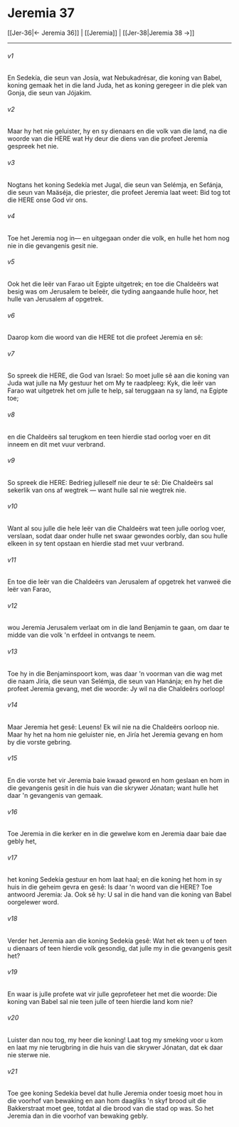 # Jeremia 37

[[Jer-36|← Jeremia 36]] | [[Jeremia]] | [[Jer-38|Jeremia 38 →]]
***

###### v1
En Sedekía, die seun van Josía, wat Nebukadrésar, die koning van Babel, koning gemaak het in die land Juda, het as koning geregeer in die plek van Gonja, die seun van Jójakim. 
###### v2
Maar hy het nie geluister, hy en sy dienaars en die volk van die land, na die woorde van die HERE wat Hy deur die diens van die profeet Jeremia gespreek het nie. 
###### v3
Nogtans het koning Sedekía met Jugal, die seun van Selémja, en Sefánja, die seun van Maäséja, die priester, die profeet Jeremia laat weet: Bid tog tot die HERE onse God vir ons. 
###### v4
Toe het Jeremia nog in— en uitgegaan onder die volk, en hulle het hom nog nie in die gevangenis gesit nie. 
###### v5
Ook het die leër van Farao uit Egipte uitgetrek; en toe die Chaldeërs wat besig was om Jerusalem te beleër, die tyding aangaande hulle hoor, het hulle van Jerusalem af opgetrek. 
###### v6
Daarop kom die woord van die HERE tot die profeet Jeremia en sê: 
###### v7
So spreek die HERE, die God van Israel: So moet julle sê aan die koning van Juda wat julle na My gestuur het om My te raadpleeg: Kyk, die leër van Farao wat uitgetrek het om julle te help, sal teruggaan na sy land, na Egipte toe; 
###### v8
en die Chaldeërs sal terugkom en teen hierdie stad oorlog voer en dit inneem en dit met vuur verbrand. 
###### v9
So spreek die HERE: Bedrieg julleself nie deur te sê: Die Chaldeërs sal sekerlik van ons af wegtrek — want hulle sal nie wegtrek nie. 
###### v10
Want al sou julle die hele leër van die Chaldeërs wat teen julle oorlog voer, verslaan, sodat daar onder hulle net swaar gewondes oorbly, dan sou hulle elkeen in sy tent opstaan en hierdie stad met vuur verbrand. 
###### v11
En toe die leër van die Chaldeërs van Jerusalem af opgetrek het vanweë die leër van Farao, 
###### v12
wou Jeremia Jerusalem verlaat om in die land Benjamin te gaan, om daar te midde van die volk 'n erfdeel in ontvangs te neem. 
###### v13
Toe hy in die Benjaminspoort kom, was daar 'n voorman van die wag met die naam Jiría, die seun van Selémja, die seun van Hanánja; en hy het die profeet Jeremia gevang, met die woorde: Jy wil na die Chaldeërs oorloop! 
###### v14
Maar Jeremia het gesê: Leuens! Ek wil nie na die Chaldeërs oorloop nie. Maar hy het na hom nie geluister nie, en Jiría het Jeremia gevang en hom by die vorste gebring. 
###### v15
En die vorste het vir Jeremia baie kwaad geword en hom geslaan en hom in die gevangenis gesit in die huis van die skrywer Jónatan; want hulle het daar 'n gevangenis van gemaak. 
###### v16
Toe Jeremia in die kerker en in die gewelwe kom en Jeremia daar baie dae gebly het, 
###### v17
het koning Sedekía gestuur en hom laat haal; en die koning het hom in sy huis in die geheim gevra en gesê: Is daar 'n woord van die HERE? Toe antwoord Jeremia: Ja. Ook sê hy: U sal in die hand van die koning van Babel oorgelewer word. 
###### v18
Verder het Jeremia aan die koning Sedekía gesê: Wat het ek teen u of teen u dienaars of teen hierdie volk gesondig, dat julle my in die gevangenis gesit het? 
###### v19
En waar is julle profete wat vir julle geprofeteer het met die woorde: Die koning van Babel sal nie teen julle of teen hierdie land kom nie? 
###### v20
Luister dan nou tog, my heer die koning! Laat tog my smeking voor u kom en laat my nie terugbring in die huis van die skrywer Jónatan, dat ek daar nie sterwe nie. 
###### v21
Toe gee koning Sedekía bevel dat hulle Jeremia onder toesig moet hou in die voorhof van bewaking en aan hom daagliks 'n skyf brood uit die Bakkerstraat moet gee, totdat al die brood van die stad op was. So het Jeremia dan in die voorhof van bewaking gebly. 
